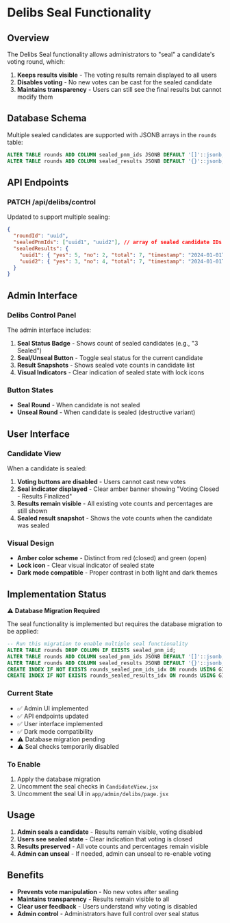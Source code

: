 # Delibs Seal Functionality

## Overview

The Delibs Seal functionality allows administrators to "seal" a candidate's voting round, which:

1. **Keeps results visible** - The voting results remain displayed to all users
2. **Disables voting** - No new votes can be cast for the sealed candidate
3. **Maintains transparency** - Users can still see the final results but cannot modify them

## Database Schema

Multiple sealed candidates are supported with JSONB arrays in the `rounds` table:

```sql
ALTER TABLE rounds ADD COLUMN sealed_pnm_ids JSONB DEFAULT '[]'::jsonb;
ALTER TABLE rounds ADD COLUMN sealed_results JSONB DEFAULT '{}'::jsonb;
```

## API Endpoints

### PATCH /api/delibs/control

Updated to support multiple sealing:

```json
{
  "roundId": "uuid",
  "sealedPnmIds": ["uuid1", "uuid2"], // array of sealed candidate IDs
  "sealedResults": {
    "uuid1": { "yes": 5, "no": 2, "total": 7, "timestamp": "2024-01-01T00:00:00Z" },
    "uuid2": { "yes": 3, "no": 4, "total": 7, "timestamp": "2024-01-01T00:00:00Z" }
  }
}
```

## Admin Interface

### Delibs Control Panel

The admin interface includes:

1. **Seal Status Badge** - Shows count of sealed candidates (e.g., "3 Sealed")
2. **Seal/Unseal Button** - Toggle seal status for the current candidate
3. **Result Snapshots** - Shows sealed vote counts in candidate list
4. **Visual Indicators** - Clear indication of sealed state with lock icons

### Button States

- **Seal Round** - When candidate is not sealed
- **Unseal Round** - When candidate is sealed (destructive variant)

## User Interface

### Candidate View

When a candidate is sealed:

1. **Voting buttons are disabled** - Users cannot cast new votes
2. **Seal indicator displayed** - Clear amber banner showing "Voting Closed - Results Finalized"
3. **Results remain visible** - All existing vote counts and percentages are still shown
4. **Sealed result snapshot** - Shows the vote counts when the candidate was sealed

### Visual Design

- **Amber color scheme** - Distinct from red (closed) and green (open)
- **Lock icon** - Clear visual indicator of sealed state
- **Dark mode compatible** - Proper contrast in both light and dark themes

## Implementation Status

⚠️ **Database Migration Required**

The seal functionality is implemented but requires the database migration to be applied:

```sql
-- Run this migration to enable multiple seal functionality
ALTER TABLE rounds DROP COLUMN IF EXISTS sealed_pnm_id;
ALTER TABLE rounds ADD COLUMN sealed_pnm_ids JSONB DEFAULT '[]'::jsonb;
ALTER TABLE rounds ADD COLUMN sealed_results JSONB DEFAULT '{}'::jsonb;
CREATE INDEX IF NOT EXISTS rounds_sealed_pnm_ids_idx ON rounds USING GIN (sealed_pnm_ids);
CREATE INDEX IF NOT EXISTS rounds_sealed_results_idx ON rounds USING GIN (sealed_results);
```

### Current State

- ✅ Admin UI implemented
- ✅ API endpoints updated
- ✅ User interface implemented
- ✅ Dark mode compatibility
- ⚠️ Database migration pending
- ⚠️ Seal checks temporarily disabled

### To Enable

1. Apply the database migration
2. Uncomment the seal checks in `CandidateView.jsx`
3. Uncomment the seal UI in `app/admin/delibs/page.jsx`

## Usage

1. **Admin seals a candidate** - Results remain visible, voting disabled
2. **Users see sealed state** - Clear indication that voting is closed
3. **Results preserved** - All vote counts and percentages remain visible
4. **Admin can unseal** - If needed, admin can unseal to re-enable voting

## Benefits

- **Prevents vote manipulation** - No new votes after sealing
- **Maintains transparency** - Results remain visible to all
- **Clear user feedback** - Users understand why voting is disabled
- **Admin control** - Administrators have full control over seal status 